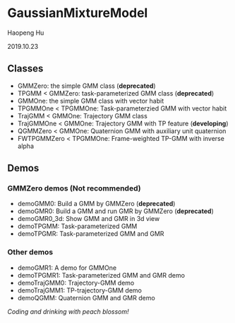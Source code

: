 # GaussianMixtureModel

Haopeng Hu

2019.10.23

## Classes

- GMMZero: the simple GMM class (**deprecated**)
- TPGMM < GMMZero: task-parameterized GMM class (**deprecated**)
- GMMOne: the simple GMM class with vector habit
- TPGMMOne < TPGMMOne: Task-parameterzied GMM with vector habit
- TrajGMM < GMMOne: Trajectory GMM class
- TrajGMMOne < GMMOne: Trajectory GMM with TP feature (**developing**)
- QGMMZero < GMMOne: Quaternion GMM with auxiliary unit quaternion
- FWTPGMMZero < TPGMMOne: Frame-weighted TP-GMM with inverse alpha

## Demos

### GMMZero demos (Not recommended)

 - demoGMM0: Build a GMM by GMMZero (**deprecated**)
 - demoGMR0: Build a GMM and run GMR by GMMZero (**deprecated**)
 - demoGMR0_3d: Show GMM and GMR in 3d view
 - demoTPGMM: Task-parameterized GMM
 - demoTPGMR: Task-parameterized GMM and GMR

### Other demos

- demoGMR1: A demo for GMMOne 
- demoTPGMR1: Task-parameterized GMM and GMR demo
- demoTrajGMM0: Trajectory-GMM demo
- demoTrajGMM1: TP-trajectory-GMM demo
- demoQGMM: Quaternion GMM and GMR demo

*Coding and drinking with peach blossom!*
